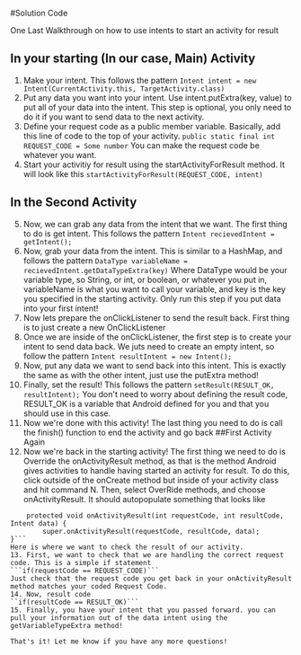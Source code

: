 #Solution Code

One Last Walkthrough on how to use intents to start an activity for result
## In your starting (In our case, Main) Activity
1. Make your intent. This follows the pattern 
	```Intent intent = new Intent(CurrentActivity.this, TargetActivity.class)```
2. Put any data you want into your intent. Use intent.putExtra(key, value) to put all of your data into the intent. This step is optional, you only need to do it if you want to send data to the next activity.
3. Define your request code as a public member variable. Basically, add this line of code to the top of your activity. 
```public static final int REQUEST_CODE = Some number```
	You can make the request code be whatever you want.
4. Start your activitiy for result using the startActivityForResult method. It will look like this
```startActivityForResult(REQUEST_CODE, intent)```
## In the Second Activity
5. Now, we can grab any data from the intent that we want. The first thing to do is get intent. This follows the pattern
```Intent recievedIntent = getIntent();```
6. Now, grab your data from the intent. This is similar to a HashMap, and follows the pattern
```DataType variableName = recievedIntent.getDataTypeExtra(key)```
Where DataType would be your variable type, so String, or int, or boolean, or whatever you put in, variableName is what you want to call your variable, and key is the key you specified in the starting activity. Only run this step if you put data into your first intent! 
7. Now lets prepare the onClickListener to send the result back. First thing is to just create a new OnClickListener
8. Once we are inside of the onClickListener, the first step is to create your intent to send data back. We juts need to create an empty intent, so follow the pattern
```Intent resultIntent = new Intent();```
9. Now, put any data we want to send back into this intent. This is exactly the same as with the other intent, just use the putExtra method! 
10. Finally, set the result! This follows the pattern
```setResult(RESULT_OK, resultIntent);```
You don't need to worry about defining the result code, RESULT_OK is a variable that Android defined for you and that you should use in this case.
11. Now we're done with this activity! The last thing you need to do is call the finish() function to end the activity and go back
##First Activity Again
12. Now we're back in the starting activity! The first thing we need to do is Override the onActivityResult method, as that is the method Android gives activities to handle having started an activity for result. To do this, click outside of the onCreate method but inside of your activity class and hit command N. Then, select OverRide methods, and choose onActivityResult. It should autopopulate something that looks like
```    @Override
    protected void onActivityResult(int requestCode, int resultCode, Intent data) {
        super.onActivityResult(requestCode, resultCode, data);
}```
Here is where we want to check the result of our activity. 
13. First, we want to check that we are handling the correct request code. This is a simple if statement
```if(requestCode == REQUEST_CODE)```
Just check that the request code you get back in your onActivityResult method matches your coded Request Code. 
14. Now, result code
``if(resultCode == RESULT_OK)```
15. Finally, you have your intent that you passed forward. you can pull your information out of the data intent using the getVariableTypeExtra method! 

That's it! Let me know if you have any more questions!
